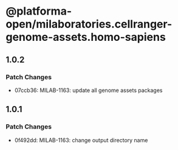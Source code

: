 # @platforma-open/milaboratories.cellranger-genome-assets.homo-sapiens

## 1.0.2

### Patch Changes

- 07ccb36: MILAB-1163: update all genome assets packages

## 1.0.1

### Patch Changes

- 0f492dd: MILAB-1163: change output directory name
